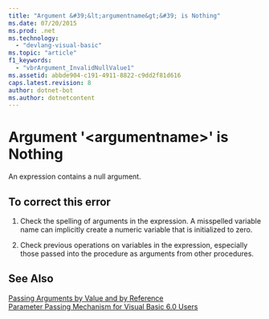```yaml
---
title: "Argument &#39;&lt;argumentname&gt;&#39; is Nothing"
ms.date: 07/20/2015
ms.prod: .net
ms.technology: 
  - "devlang-visual-basic"
ms.topic: "article"
f1_keywords: 
  - "vbrArgument_InvalidNullValue1"
ms.assetid: abbde904-c191-4911-8822-c9dd2f81d616
caps.latest.revision: 8
author: dotnet-bot
ms.author: dotnetcontent
---
```

# Argument &#39;&lt;argumentname&gt;&#39; is Nothing
An expression contains a null argument.  
  
## To correct this error  
  
1.  Check the spelling of arguments in the expression. A misspelled variable name can implicitly create a numeric variable that is initialized to zero.  
  
2.  Check previous operations on variables in the expression, especially those passed into the procedure as arguments from other procedures.  
  
## See Also  
 [Passing Arguments by Value and by Reference](../../visual-basic/programming-guide/language-features/procedures/passing-arguments-by-value-and-by-reference.md)   
 [Parameter Passing Mechanism for Visual Basic 6.0 Users](http://msdn.microsoft.com/en-us/0fa2b0dc-aa1c-4797-bbd6-aa13c611cab2)
